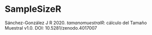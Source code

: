 # SampleSizeR

Sánchez-González J R 2020. *tamanomuestralR*: cálculo del Tamaño Muestral v1.0. DOI: 10.5281/zenodo.4017007
